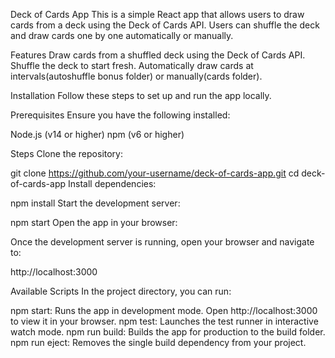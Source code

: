 Deck of Cards App
This is a simple React app that allows users to draw cards from a deck using the Deck of Cards API. Users can shuffle the deck and draw cards one by one automatically or manually.

Features
Draw cards from a shuffled deck using the Deck of Cards API.
Shuffle the deck to start fresh.
Automatically draw cards at intervals(autoshuffle bonus folder) or manually(cards folder).


Installation
Follow these steps to set up and run the app locally.

Prerequisites
Ensure you have the following installed:

Node.js (v14 or higher)
npm (v6 or higher)

Steps
Clone the repository:


git clone https://github.com/your-username/deck-of-cards-app.git
cd deck-of-cards-app
Install dependencies:


npm install
Start the development server:


npm start
Open the app in your browser:

Once the development server is running, open your browser and navigate to:

http://localhost:3000


Available Scripts
In the project directory, you can run:

npm start: Runs the app in development mode. Open http://localhost:3000 to view it in your browser.
npm test: Launches the test runner in interactive watch mode.
npm run build: Builds the app for production to the build folder.
npm run eject: Removes the single build dependency from your project.
